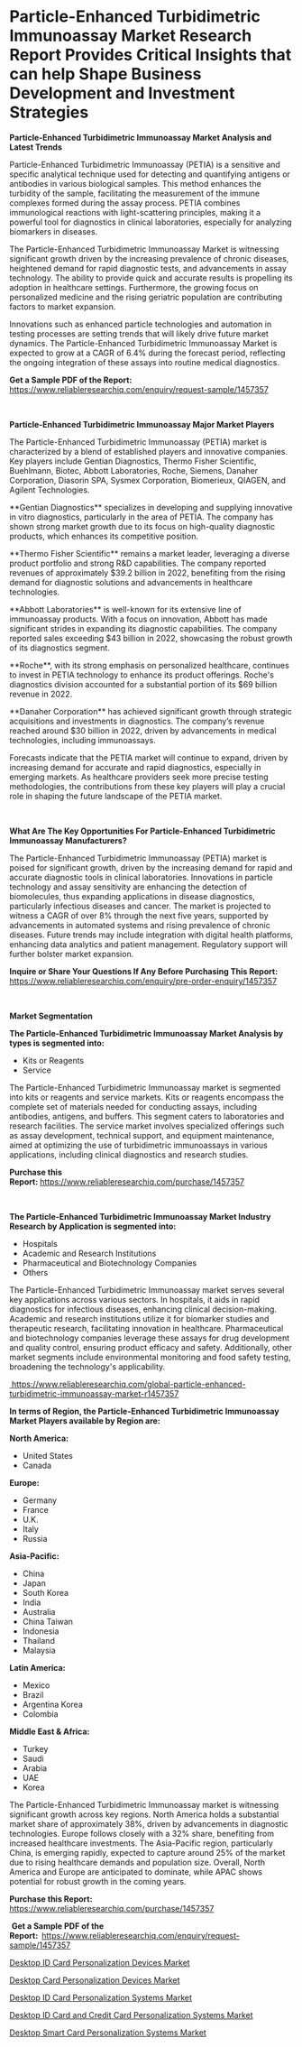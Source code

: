 <p><h1>Particle-Enhanced Turbidimetric Immunoassay Market Research Report Provides Critical Insights that can help Shape Business Development and Investment Strategies</h1></p><p><strong>Particle-Enhanced Turbidimetric Immunoassay Market Analysis and Latest Trends</strong></p>
<p><p>Particle-Enhanced Turbidimetric Immunoassay (PETIA) is a sensitive and specific analytical technique used for detecting and quantifying antigens or antibodies in various biological samples. This method enhances the turbidity of the sample, facilitating the measurement of the immune complexes formed during the assay process. PETIA combines immunological reactions with light-scattering principles, making it a powerful tool for diagnostics in clinical laboratories, especially for analyzing biomarkers in diseases.</p><p>The Particle-Enhanced Turbidimetric Immunoassay Market is witnessing significant growth driven by the increasing prevalence of chronic diseases, heightened demand for rapid diagnostic tests, and advancements in assay technology. The ability to provide quick and accurate results is propelling its adoption in healthcare settings. Furthermore, the growing focus on personalized medicine and the rising geriatric population are contributing factors to market expansion.</p><p>Innovations such as enhanced particle technologies and automation in testing processes are setting trends that will likely drive future market dynamics. The Particle-Enhanced Turbidimetric Immunoassay Market is expected to grow at a CAGR of 6.4% during the forecast period, reflecting the ongoing integration of these assays into routine medical diagnostics.</p></p>
<p><strong>Get a Sample PDF of the Report:&nbsp;</strong> <a href="https://www.reliableresearchiq.com/enquiry/request-sample/1457357?utm_campaign=1129&utm_medium=2&utm_source=Github&utm_content=ia&utm_term=30032025&utm_id=particle-enhanced-turbidimetric-immunoassay">https://www.reliableresearchiq.com/enquiry/request-sample/1457357</a></p>
<p>&nbsp;</p>
<p><strong>Particle-Enhanced Turbidimetric Immunoassay Major Market Players</strong></p>
<p><p>The Particle-Enhanced Turbidimetric Immunoassay (PETIA) market is characterized by a blend of established players and innovative companies. Key players include Gentian Diagnostics, Thermo Fisher Scientific, Buehlmann, Biotec, Abbott Laboratories, Roche, Siemens, Danaher Corporation, Diasorin SPA, Sysmex Corporation, Biomerieux, QIAGEN, and Agilent Technologies.</p><p>**Gentian Diagnostics** specializes in developing and supplying innovative in vitro diagnostics, particularly in the area of PETIA. The company has shown strong market growth due to its focus on high-quality diagnostic products, which enhances its competitive position.</p><p>**Thermo Fisher Scientific** remains a market leader, leveraging a diverse product portfolio and strong R&D capabilities. The company reported revenues of approximately $39.2 billion in 2022, benefiting from the rising demand for diagnostic solutions and advancements in healthcare technologies.</p><p>**Abbott Laboratories** is well-known for its extensive line of immunoassay products. With a focus on innovation, Abbott has made significant strides in expanding its diagnostic capabilities. The company reported sales exceeding $43 billion in 2022, showcasing the robust growth of its diagnostics segment.</p><p>**Roche**, with its strong emphasis on personalized healthcare, continues to invest in PETIA technology to enhance its product offerings. Roche's diagnostics division accounted for a substantial portion of its $69 billion revenue in 2022.</p><p>**Danaher Corporation** has achieved significant growth through strategic acquisitions and investments in diagnostics. The company’s revenue reached around $30 billion in 2022, driven by advancements in medical technologies, including immunoassays.</p><p>Forecasts indicate that the PETIA market will continue to expand, driven by increasing demand for accurate and rapid diagnostics, especially in emerging markets. As healthcare providers seek more precise testing methodologies, the contributions from these key players will play a crucial role in shaping the future landscape of the PETIA market.</p></p>
<p>&nbsp;</p>
<p><strong>What Are The Key Opportunities For Particle-Enhanced Turbidimetric Immunoassay Manufacturers?</strong></p>
<p><p>The Particle-Enhanced Turbidimetric Immunoassay (PETIA) market is poised for significant growth, driven by the increasing demand for rapid and accurate diagnostic tools in clinical laboratories. Innovations in particle technology and assay sensitivity are enhancing the detection of biomolecules, thus expanding applications in disease diagnostics, particularly infectious diseases and cancer. The market is projected to witness a CAGR of over 8% through the next five years, supported by advancements in automated systems and rising prevalence of chronic diseases. Future trends may include integration with digital health platforms, enhancing data analytics and patient management. Regulatory support will further bolster market expansion.</p></p>
<p><strong>Inquire or Share Your Questions If Any Before Purchasing This Report:</strong> <a href="https://www.reliableresearchiq.com/enquiry/pre-order-enquiry/1457357?utm_campaign=1129&utm_medium=2&utm_source=Github&utm_content=ia&utm_term=30032025&utm_id=particle-enhanced-turbidimetric-immunoassay">https://www.reliableresearchiq.com/enquiry/pre-order-enquiry/1457357</a></p>
<p>&nbsp;</p>
<p><strong>Market Segmentation</strong></p>
<p><strong>The Particle-Enhanced Turbidimetric Immunoassay Market Analysis by types is segmented into:</strong></p>
<p><ul><li>Kits or Reagents</li><li>Service</li></ul></p>
<p><p>The Particle-Enhanced Turbidimetric Immunoassay market is segmented into kits or reagents and service markets. Kits or reagents encompass the complete set of materials needed for conducting assays, including antibodies, antigens, and buffers. This segment caters to laboratories and research facilities. The service market involves specialized offerings such as assay development, technical support, and equipment maintenance, aimed at optimizing the use of turbidimetric immunoassays in various applications, including clinical diagnostics and research studies.</p></p>
<p><strong>Purchase this Report:&nbsp;</strong><a href="https://www.reliableresearchiq.com/purchase/1457357?utm_campaign=1129&utm_medium=2&utm_source=Github&utm_content=ia&utm_term=30032025&utm_id=particle-enhanced-turbidimetric-immunoassay">https://www.reliableresearchiq.com/purchase/1457357</a></p>
<p>&nbsp;</p>
<p><strong>The Particle-Enhanced Turbidimetric Immunoassay Market Industry Research by Application is segmented into:</strong></p>
<p><ul><li>Hospitals</li><li>Academic and Research Institutions</li><li>Pharmaceutical and Biotechnology Companies</li><li>Others</li></ul></p>
<p><p>The Particle-Enhanced Turbidimetric Immunoassay market serves several key applications across various sectors. In hospitals, it aids in rapid diagnostics for infectious diseases, enhancing clinical decision-making. Academic and research institutions utilize it for biomarker studies and therapeutic research, facilitating innovation in healthcare. Pharmaceutical and biotechnology companies leverage these assays for drug development and quality control, ensuring product efficacy and safety. Additionally, other market segments include environmental monitoring and food safety testing, broadening the technology's applicability.</p></p>
<p><a href="https://www.reliableresearchiq.com/global-particle-enhanced-turbidimetric-immunoassay-market-r1457357?utm_campaign=1129&utm_medium=2&utm_source=Github&utm_content=ia&utm_term=30032025&utm_id=particle-enhanced-turbidimetric-immunoassay">&nbsp;https://www.reliableresearchiq.com/global-particle-enhanced-turbidimetric-immunoassay-market-r1457357</a></p>
<p><strong>In terms of Region, the Particle-Enhanced Turbidimetric Immunoassay Market Players available by Region are:</strong></p>
<p>
    <p> <strong> North America: </strong>
        <ul>
            <li>United States</li>
            <li>Canada</li>
        </ul>
        </p> 
    <p> <strong> Europe: </strong>
        <ul>
            <li>Germany</li>
            <li>France</li>
            <li>U.K.</li>
            <li>Italy</li>
            <li>Russia</li>
        </ul>
        </p> 
    <p> <strong> Asia-Pacific: </strong>
        <ul>
            <li>China</li>
            <li>Japan</li>
            <li>South Korea</li>
            <li>India</li>
            <li>Australia</li>
            <li>China Taiwan</li>
            <li>Indonesia</li>
            <li>Thailand</li>
            <li>Malaysia</li>
        </ul>
        </p> 
    <p> <strong> Latin America: </strong>
        <ul>
            <li>Mexico</li>
            <li>Brazil</li>
            <li>Argentina Korea</li>
            <li>Colombia</li>
        </ul>
        </p> 
    <p> <strong> Middle East & Africa: </strong>
        <ul>
            <li>Turkey</li>
            <li>Saudi</li>
            <li>Arabia</li>
            <li>UAE</li>
            <li>Korea</li>
        </ul>
    </p>
    </p>
<p><p>The Particle-Enhanced Turbidimetric Immunoassay market is witnessing significant growth across key regions. North America holds a substantial market share of approximately 38%, driven by advancements in diagnostic technologies. Europe follows closely with a 32% share, benefiting from increased healthcare investments. The Asia-Pacific region, particularly China, is emerging rapidly, expected to capture around 25% of the market due to rising healthcare demands and population size. Overall, North America and Europe are anticipated to dominate, while APAC shows potential for robust growth in the coming years.</p></p>
<p><strong>Purchase this Report: </strong><a href="https://www.reliableresearchiq.com/purchase/1457357?utm_campaign=1129&utm_medium=2&utm_source=Github&utm_content=ia&utm_term=30032025&utm_id=particle-enhanced-turbidimetric-immunoassay">https://www.reliableresearchiq.com/purchase/1457357</a></p>
<p>&nbsp;<strong>Get a Sample PDF of the Report:&nbsp;&nbsp;</strong><a href="https://www.reliableresearchiq.com/enquiry/request-sample/1457357?utm_campaign=1129&utm_medium=2&utm_source=Github&utm_content=ia&utm_term=30032025&utm_id=particle-enhanced-turbidimetric-immunoassay">https://www.reliableresearchiq.com/enquiry/request-sample/1457357</a></p>
<p><strong></strong></p>
<p><p><a href="https://github.com/gambokaiohjr/Market-Research-Report-List-1/blob/main/desktop-id-card-personalization-devices-market.md?utm_campaign=1129&utm_medium=2&utm_source=Github&utm_content=ia&utm_term=30032025&utm_id=particle-enhanced-turbidimetric-immunoassay">Desktop ID Card Personalization Devices Market</a></p><p><a href="https://github.com/skoppmerlib9/Market-Research-Report-List-1/blob/main/desktop-card-personalization-devices-market.md?utm_campaign=1129&utm_medium=2&utm_source=Github&utm_content=ia&utm_term=30032025&utm_id=particle-enhanced-turbidimetric-immunoassay">Desktop Card Personalization Devices Market</a></p><p><a href="https://github.com/messonmengen75/Market-Research-Report-List-1/blob/main/desktop-id-card-personalization-systems-market.md?utm_campaign=1129&utm_medium=2&utm_source=Github&utm_content=ia&utm_term=30032025&utm_id=particle-enhanced-turbidimetric-immunoassay">Desktop ID Card Personalization Systems Market</a></p><p><a href="https://github.com/bocksovers0r/Market-Research-Report-List-1/blob/main/desktop-id-card-and-credit-card-personalization-systems-market.md?utm_campaign=1129&utm_medium=2&utm_source=Github&utm_content=ia&utm_term=30032025&utm_id=particle-enhanced-turbidimetric-immunoassay">Desktop ID Card and Credit Card Personalization Systems Market</a></p><p><a href="https://github.com/saimntamiki/Market-Research-Report-List-1/blob/main/desktop-smart-card-personalization-systems-market.md?utm_campaign=1129&utm_medium=2&utm_source=Github&utm_content=ia&utm_term=30032025&utm_id=particle-enhanced-turbidimetric-immunoassay">Desktop Smart Card Personalization Systems Market</a></p></p>